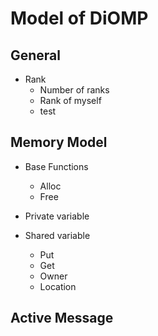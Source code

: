 <!--
  Copyright 2023 Stony Brook University, TotalEnergies E&P USA 
-->
# Model of DiOMP

## General

- Rank
  - Number of ranks
  - Rank of myself
  - test


## Memory Model
- Base Functions
  - Alloc
  - Free

- Private variable

- Shared variable
  - Put
  - Get
  - Owner
  - Location

## Active Message